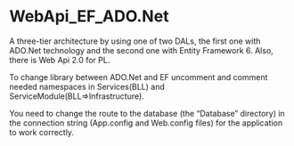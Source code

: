 # WebApi_EF_ADO.Net
 A three-tier architecture by using one of two DALs, the first one with ADO.Net technology and the second one with Entity Framework 6. Also, there is Web Api 2.0 for PL.

To change library between ADO.Net and EF uncomment and comment needed namespaces in Services(BLL) and ServiceModule(BLL=>Infrastructure).

You need to change the route to the database (the “Database” directory) in the connection string (App.config and Web.config files) for the application to work correctly.
